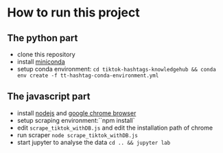 # How to run this project


## The python part
* clone this repository
* install [miniconda](https://docs.conda.io/en/latest/miniconda.html)
* setup conda environment: `cd tiktok-hashtags-knowledgehub && conda env create -f tt-hashtag-conda-environment.yml`

## The javascript part
* install [nodejs](https://nodejs.org/en) and [google chrome browser](https://www.google.com/chrome/)
* setup scraping environment:``npm install`
* edit `scrape_tiktok_withDB.js` and edit the installation path of chrome
* run scraper `node scrape_tiktok_withDB.js`
* start jupyter to analyse the data `cd .. && jupyter lab`
